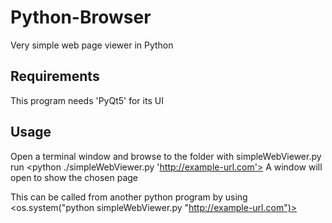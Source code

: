 # Python-Browser
Very simple web page viewer in Python

## Requirements
This program needs 'PyQt5' for its UI

## Usage
Open a terminal window and browse to the folder with simpleWebViewer.py
run <python ./simpleWebViewer.py 'http://example-url.com'>
A window will open to show the chosen page

This can be called from another python program by using <os.system("python simpleWebViewer.py "http://example-url.com")>
